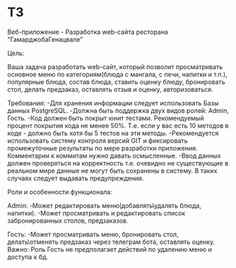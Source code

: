 # T3
  Веб-приложение - Разработка web-сайта ресторана "ГамарджобаГенацвале"

  Цель:

  Ваша задача разработать web-сайт, который позволит просматривать основное меню по категориям(блюда с мангала, с печи, напитки и т.п.), популярные блюда, состав блюда, ставить оценку блюду, бронировать стол, делать предзаказ, оставлять отзыв и оценку, авторизоваться.

  Требования:
-Для хранения информации следует использовать Базы данных PostgreSQL. 
-Должнa быть поддержка двух видов ролей: Admin, Гость.
-Код должен быть покрыт юнит тестами. Рекомендуемый процент покрытия кода не менее 50%. Т.е. если у вас есть 10 методов в коде - должно быть хотя бы 5 тестов на эти методы.
-Рекомендуется использовать систему контроля версий GIT и фиксировать промежуточные результаты по мере разработки приложения. Комментарии к коммитам нужно давать осмысленные. 
-Ввод данных должен проверяться на корректность т.е. очевидно не существующие в реальном мире данные не могут быть сохранены в систему. В таких случаях следует выдавать предупреждения.

  Роли и особенности функционала:

Admin:
  -Может редактировать меню(добавлять\удалять блюда, напитки).
  -Может просматривать и редактировать список забронированных столов, предзаказов.


Гость:
  -Может просматривать меню, бронировать стол, делать\отменять предзаказ через телеграм бота, оставлять оценку.
Важно: Роль Гость не предполагает действий по удалению меню и доступа к бд. 

